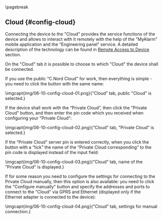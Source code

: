 \pagebreak

## Cloud {#config-cloud}

Connecting the device to the "Cloud" provides the service functions of the device and allows to interact with it remotely with the help of the "MyAlarm" mobile application and the “Engineering panel” service. A detailed description of the technology can be found in [Remote Access to Device](#remote-access) section.

On the "Cloud" tab it is possible to choose to which "Cloud" the device shall be connected. 

If you use the public “C.Nord Cloud" for work, then everything is simple - you need to click the button with the same name:

\imgcapt{img/06-10-config-cloud-01.png}{"Cloud” tab, public "Cloud" is selected.}


If the device shall work with the “Private Cloud”, then click the "Private Cloud" button, and then enter the pin code which you received when configuring your "Private Cloud":

\imgcapt{img/06-10-config-cloud-02.png}{“Cloud” tab, "Private Cloud" is selected.}

If the “Private Cloud” server pin is entered correctly, when you click the button with a “tick”  the name of the “Private Cloud corresponding” to the pin code is displayed instead of the input field:

\imgcapt{img/06-10-config-cloud-03.png}{“Cloud” tab, name of the "Private Cloud" is displayed.}

If for some reason you need to configure the settings for connecting to the Private Cloud manually, then this option is also available: you need to click the "Configure manually" button and specify the addresses and ports to connect to the "Cloud" via GPRS and Ethernet (displayed only if the Ethernet adapter is connected to the device):

\imgcapt{img/06-10-config-cloud-04.png}{"Cloud” tab, settings for manual connection.}

